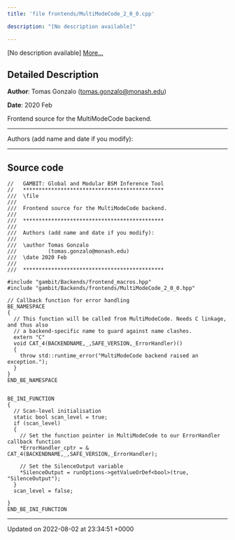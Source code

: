 ```yaml
---
title: 'file frontends/MultiModeCode_2_0_0.cpp'

description: "[No description available]"

---
```







[No description available] [More...](#detailed-description)

## Detailed Description


**Author**: Tomas Gonzalo ([tomas.gonzalo@monash.edu](mailto:tomas.gonzalo@monash.edu)) 

**Date**: 2020 Feb

Frontend source for the MultiModeCode backend.



------------------

Authors (add name and date if you modify):



------------------




## Source code

```
//   GAMBIT: Global and Modular BSM Inference Tool
//   *********************************************
///  \file
///
///  Frontend source for the MultiModeCode backend.
///
///  *********************************************
///
///  Authors (add name and date if you modify):
///
///  \author Tomas Gonzalo
///          (tomas.gonzalo@monash.edu)
///  \date 2020 Feb
///
///  *********************************************

#include "gambit/Backends/frontend_macros.hpp"
#include "gambit/Backends/frontends/MultiModeCode_2_0_0.hpp"

// Callback function for error handling
BE_NAMESPACE
{
  // This function will be called from MultiModeCode. Needs C linkage, and thus also
  // a backend-specific name to guard against name clashes.
  extern "C"
  void CAT_4(BACKENDNAME,_,SAFE_VERSION,_ErrorHandler)()
  {
    throw std::runtime_error("MultiModeCode backend raised an exception.");
  }
}
END_BE_NAMESPACE


BE_INI_FUNCTION
{
  // Scan-level initialisation
  static bool scan_level = true;
  if (scan_level)
  {
    // Set the function pointer in MultiModeCode to our ErrorHandler callback function
    *ErrorHandler_cptr = & CAT_4(BACKENDNAME,_,SAFE_VERSION,_ErrorHandler);

    // Set the SilenceOutput variable
    *SilenceOutput = runOptions->getValueOrDef<bool>(true, "SilenceOutput");
  }
  scan_level = false;

}
END_BE_INI_FUNCTION
```


-------------------------------

Updated on 2022-08-02 at 23:34:51 +0000
